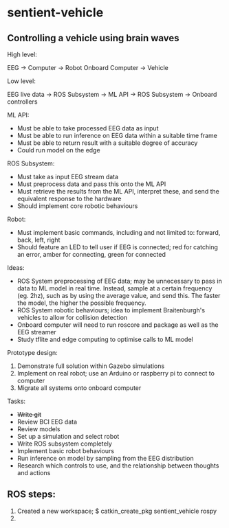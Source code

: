 # sentient-vehicle

## Controlling a vehicle using brain waves

High level:

EEG -> Computer -> Robot Onboard Computer -> Vehicle 

Low level:

EEG live data -> ROS Subsystem -> ML API -> ROS Subsystem -> Onboard controllers 

ML API:
- Must be able to take processed EEG data as input 
- Must be able to run inference on EEG data within a suitable time frame 
- Must be able to return result with a suitable degree of accuracy 
- Could run model on the edge

ROS Subsystem:
- Must take as input EEG stream data
- Must preprocess data and pass this onto the ML API 
- Must retrieve the results from the ML API, interpret these, and send the equivalent response to the hardware 
- Should implement core robotic behaviours 

Robot:
- Must implement basic commands, including and not limited to: forward, back, left, right 
- Should feature an LED to tell user if EEG is connected; red for catching an error, amber for connecting, green for connected

Ideas:
- ROS System preprocessing of EEG data; may be unnecessary to pass in data to ML model in real time. Instead, sample at a certain frequency (eg. 2hz), such as by using the average value, and send this. The faster the model, the higher the possible frequency.
- ROS System robotic behaviours; idea to implement Braitenburgh's vehicles to allow for collision detection 
- Onboard computer will need to run roscore and package as well as the EEG streamer 
- Study tflite and edge computing to optimise calls to ML model 

Prototype design:
1. Demonstrate full solution within Gazebo simulations
2. Implement on real robot; use an Arduino or raspberry pi to connect to computer 
3. Migrate all systems onto onboard computer 

Tasks:
- ~~Write git~~
- Review BCI EEG data
- Review models
- Set up a simulation and select robot
- Write ROS subsystem completely
- Implement basic robot behaviours 
- Run inference on model by sampling from the EEG distribution
- Research which controls to use, and the relationship between thoughts and actions

## ROS steps:
1. Created a new workspace; $ catkin_create_pkg sentient_vehicle rospy
2. 
